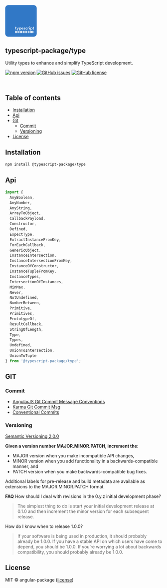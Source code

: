 <a href="https://www.typescriptlang.org/">
  <img
    src="https://raw.githubusercontent.com/typescript-package/core/refs/heads/main/ts-package-barcode-logo-512.png"
    width="20%"
    title="@typescript-package/type"
  />
</a>

## typescript-package/type

Utility types to enhance and simplify TypeScript development.

<!-- npm badge -->
[![npm version][typescript-package-npm-badge-svg]][typescript-package-npm-badge]
[![GitHub issues][typescript-package-badge-issues]][typescript-package-issues]
[![GitHub license][typescript-package-badge-license]][typescript-package-license]

<br>

## Table of contents

* [Installation](#installation)
* [Api](#api)
* [Git](#git)
  * [Commit](#commit)
  * [Versioning](#versioning)
* [License](#license)

## Installation

```bash
npm install @typescript-package/type
```

## Api

```typescript
import {
  AnyBoolean,
  AnyNumber,
  AnyString,
  ArrayToObject,
  CallbackPayload,
  Constructor,
  Defined,
  ExpectType,
  ExtractInstanceFromKey,
  ForEachCallback,
  GenericObject,
  InstanceIntersection,
  InstanceIntersectionFromKey,
  InstanceOfConstructor,
  InstanceTupleFromKey,
  InstanceTypes,
  IntersectionOfInstances,
  MinMax,
  Never,
  NotUndefined,
  NumberBetween,
  Primitive,
  Primitives,
  PrototypeOf,
  ResultCallback,
  StringOfLength,
  Type,
  Types,
  Undefined,
  UnionToIntersection,
  UnionToTuple
} from '@typescript-package/type';
```

## GIT

### Commit

* [AngularJS Git Commit Message Conventions][git-commit-angular]
* [Karma Git Commit Msg][git-commit-karma]
* [Conventional Commits][git-commit-conventional]

### Versioning

[Semantic Versioning 2.0.0][git-semver]

**Given a version number MAJOR.MINOR.PATCH, increment the:**

* MAJOR version when you make incompatible API changes,
* MINOR version when you add functionality in a backwards-compatible manner, and
* PATCH version when you make backwards-compatible bug fixes.

Additional labels for pre-release and build metadata are available as extensions to the MAJOR.MINOR.PATCH format.

**FAQ**
How should I deal with revisions in the 0.y.z initial development phase?

> The simplest thing to do is start your initial development release at 0.1.0 and then increment the minor version for each subsequent release.

How do I know when to release 1.0.0?

> If your software is being used in production, it should probably already be 1.0.0. If you have a stable API on which users have come to depend, you should be 1.0.0. If you’re worrying a lot about backwards compatibility, you should probably already be 1.0.0.

## License

MIT © angular-package ([license][typescript-package-license])

<!-- This package: typescript-package  -->
  <!-- GitHub: badges -->
  [typescript-package-badge-issues]: https://img.shields.io/github/issues/typescript-package/type
  [typescript-package-badge-forks]: https://img.shields.io/github/forks/typescript-package/type
  [typescript-package-badge-stars]: https://img.shields.io/github/stars/typescript-package/type
  [typescript-package-badge-license]: https://img.shields.io/github/license/typescript-package/type
  <!-- GitHub: badges links -->
  [typescript-package-issues]: https://github.com/typescript-package/type/issues
  [typescript-package-forks]: https://github.com/typescript-package/type/network
  [typescript-package-license]: https://github.com/typescript-package/type/blob/master/LICENSE
  [typescript-package-stars]: https://github.com/typescript-package/type/stargazers
<!-- This package -->

<!-- Package: typescript-package -->
  <!-- npm -->
  [typescript-package-npm-badge-svg]: https://badge.fury.io/js/%40typescript-package%2Ftype.svg
  [typescript-package-npm-badge]: https://badge.fury.io/js/%40typescript-package%2Ftype

<!-- GIT -->
[git-semver]: http://semver.org/

<!-- GIT: commit -->
[git-commit-angular]: https://gist.github.com/stephenparish/9941e89d80e2bc58a153
[git-commit-karma]: http://karma-runner.github.io/0.10/dev/git-commit-msg.html
[git-commit-conventional]: https://www.conventionalcommits.org/en/v1.0.0/
